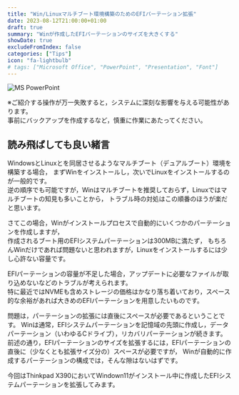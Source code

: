 ```yaml
---
title: "Win/Linuxマルチブート環境構築のためのEFIパーテーション拡張"
date: 2023-08-12T21:00:00+01:00
draft: true
summary: "Winが作成したEFIパーテーションのサイズを大きくする"
showDate: true
excludeFromIndex: false
categories: ["Tips"]
icon: "fa-lightbulb"
# tags: ["Microsoft Office", "PowerPoint", "Presentation", "Font"]
---
```


<p>
<img src="//img.shields.io/badge/-MS%20PowerPoint-B7472A?logo=Microsoft%20PowerPoint" alt="MS PowerPoint" align="left"></br>
</p>

※ご紹介する操作が万一失敗すると，システムに深刻な影響を与える可能性があります。  
事前にバックアップを作成するなど，慎重に作業にあたってください。

## 読み飛ばしても良い緒言
WindowsとLinuxとを同居させるようなマルチブート（デュアルブート）環境を構築する場合，
まずWinをインストールし，次いでLinuxをインストールするのが一般的です。  
逆の順序でも可能ですが，Winはマルチブートを推奨しておらず，Linuxではマルチブートの知見も多いことから，
トラブル時の対処はこの順番のほうが楽だと思います。

さてこの場合，Winがインストールプロセスで自動的にいくつかのパーテーションを作成しますが，  
作成されるブート用のEFIシステムパーテーションは300MBに満たず，
もちろんWinだけであれば問題ないと思われますが，Linuxをインストールするには少し心許ない容量です。

<!-- 画像 -->


EFIパーテーションの容量が不足した場合，アップデートに必要なファイルが取り込めないなどのトラブルが考えられます。  
特に最近ではNVMEも含めストレージの価格はかなり落ち着いており，スペース的な余裕があれば大きめのEFIパーテーションを用意したいものです。

問題は，パーテーションの拡張には直後にスペースが必要であるということです。
Winは通常，EFIシステムパーテーションを記憶域の先頭に作成し，データパーテーション（いわゆるCドライブ），リカバリパーテーションが続きます。  
前述の通り，EFIパーテーションのサイズを拡張するには，EFIパーテーションの直後に（少なくとも拡張サイズ分の）スペースが必要ですが，
Winが自動的に作成するパーテーションの構成では，そんな隙はないはずです。

今回はThinkpad X390においてWindown11がインストール中に作成したEFIシステムパーテーションを拡張してみます。

